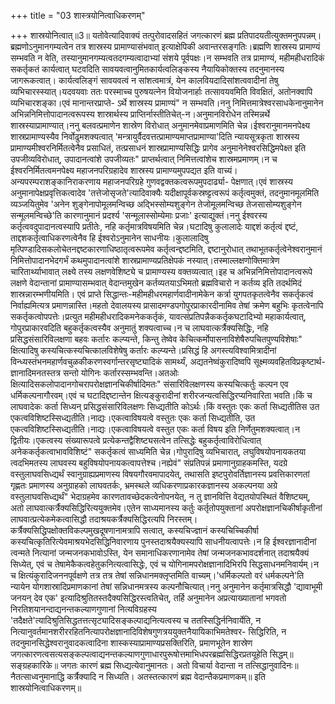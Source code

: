 +++
title = "03 शास्त्रयोनित्वाधिकरणम्"

+++
शास्रयोनित्वात्॥3॥ यतोवेत्यादिवाक्यं तत्पुरोवादसहितं जगत्कारणं ब्रह्म प्रतिपादयतीत्युक्तमनुपपन्नम्।ब्रह्मणोऽनुमानगम्यत्वेन तत्र शास्रस्य प्रामाण्यासंभवात् इत्याक्षेपिकी अवान्तरसङ्गतिः।ब्रह्मणि शास्रस्य प्रामाण्यं सम्भवति न वेति, तस्यानुमानगम्यत्वतदगम्यत्वादाभ्यां संशये पूर्वपक्षः।न सम्भवति तत्र प्रामाण्यं, महीमहीधरादिकं सकर्तृकतं कार्यत्वात् घटवदिति सावयवत्वानुमितकार्यत्वलिङ्कस्य नैयायिकोक्तस्य तदनुमानस्य जागरूकत्वात्। कार्यत्वलिङ्गं सावयवत्वं न सांशत्वमात्रं, येन कालवियदादिसांशत्ववादीनां तेषु व्यभिचारस्स्यात्।यदवयवाः ततः परस्माच्च पुरुषयत्नेन वियोजनार्हाः तत्सावयवमिति विवक्षितं, अतोनक्वापि व्यभिचारशङ्का।एवं मानान्तरप्राप्ते- ऽर्थे शास्रस्य प्रामाण्यं" न सम्भवति।ननु निमित्तमात्रेश्वरसाधकेनानुमानेन अभिन्ननिमित्तोपादानत्वरूपस्य शास्रार्थस्य प्राप्तिर्नास्तीतिचेत्-न।अनुमानविरोधेन तस्मिन्नर्थे शास्रस्याप्रामाण्यात्।ननु बलवत्प्रमाणेन शास्रेण विरोधात् अनुमानमेवाप्रमाणमिति चेन्न।ईश्वरानुमानमनपेक्ष्य शास्रप्रामाण्यस्यैव निर्वोढुमशक्यत्वात् 'मन्त्रायुर्वैदवत्तत्प्रामाण्यमाप्तप्रामाण्या'दिति न्यायसूत्रकृता शास्रस्य प्रामाण्यमीश्वरनिर्मितत्वेनैव प्रसाधितं, तत्प्रसाधनं शास्रप्रामाण्यसिद्धिः प्रागेव अनुमानेनेश्वरसिद्धिमपेक्ष्त इति उपजीव्यविरोधात्, उपादानत्वांशे उपजीव्यतः" प्राप्तर्थत्वात् निमित्तत्वांशेच शास्रमप्रमाणम्।न च ईश्वरनिर्मितत्वमनपेक्ष्य महाजनपरिग्रहादेव शास्रस्य प्रामाण्यमुपपद्यत इति वाच्यं।अन्यपरम्पराशङ्कानिराकरणाय महाजनपरिग्रहे गुणवद्वक्तकत्वरूपमुपदार्ढ्या- पेक्षणात्।एवं शास्रस्य अनुमानापेक्षप्रवृत्तिकत्वादेव 'तत्तेजोसृजते'त्यादिवाक्यैः यदीक्षापूर्वकस्रष्ट्टत्वरूपं कर्तृत्वमुक्तं, तदनुमानमूलमिति व्यञ्जयितुमेव 'अनेन शुङ्गेनापोमूलमन्विच्छ अद्भिस्सोम्यशुङ्गेन तेजोमूलमन्विच्छ तेजसासोम्यशुङ्गेन सन्मूलमन्विच्छे'ति कारणानुमानं प्रदर्श्य 'सन्मूलास्सोम्येमाः प्रजाः' इत्याद्युक्तं।ननु ईश्वरस्य कर्तृत्ववदुपादानत्वस्यापि प्रतीतेः, नहि कर्तृमात्रविषयमिति चेन्न।घटादिषु कुलालादेः याद्दशं कर्तृत्वं द्दष्टं, ताद्दशकर्तृत्वाधिकरणत्वेनैव हि ईश्वरोऽनुमानेन साधनीयः।कुलालादिषु मृत्पिण्डादिसकलोचेतनद्दष्टकारणाधिष्ठातृत्वरूपमेव कर्तृत्वन्द्दष्टमिति, द्दष्टानुरोधात् तथाभूतकर्तृत्वेनेश्वरानुमानं निमित्तोपादानभेदगर्भं कथमुपादानत्वांशे शास्रप्रामाण्यप्रतिक्षेपकं नस्यात्।तस्माल्लक्षणोक्तिमात्रेण चारितार्थ्याभावात् लक्ष्ये तस्य लक्षणवेशिष्ट्ये च प्रामाण्यस्य वक्तव्यत्वात्।इह च अभिन्ननिमित्तोपादानत्वरूपे लक्षणे वेदान्तानां प्रामाण्यासम्भवात् वेदान्तमुखेन कर्तव्यतयाऽभिमतो ब्रह्मविचारो न कर्तव्य इति तदर्थमिदं शास्रन्नारम्भणीयमिति। एवं प्राप्ते सिद्धान्तः-महीमहीधरमहार्णवादीनामेकेन कर्त्रा युगपतकृतत्वेनैव सकर्तृकत्वं निर्वाह्यमित्यत्र प्रमाणन्नास्ति।महतो देवालयस्य प्रासादमण्डपगोपुरप्राकारदीनामिव तेषां क्रमेण बहुभिः कृतत्वेनापि सकर्तृकत्वोपपत्तेः।प्रत्युत महीमहीधरादिकमनेककर्तृकं, यावत्संप्रतिपन्नैककर्तृकघटादिभ्यो महाकार्यत्वात्, गोपुरप्राकारवदिति बहुकर्तृकत्वस्यैव अनुमातुं शक्यत्वाच्च।न च लाघवात्कर्त्रैक्यसिद्धिः, नहि प्रसिद्धसंसारिविलक्षणा बहवः कर्तारः कल्प्यन्ते, किन्तु तेष्वेव केचित्कर्मोपासनाविशेषैरुपचितपुण्यविशेषाः" क्षित्यादिषु कस्यचित्कस्यचित्कालविशेषेषु कर्तारः कल्प्यन्ते।प्रसिद्धं हि अगस्त्यविश्वामित्रादीनां विन्ध्यस्तंभनमहार्णवचुळकीकरणस्वर्गान्तरसृष्ट्यादिकं सामर्थ्यं, अद्यतनेष्वंकुरादिष्वपि सूक्ष्मव्यवहितविप्रकृष्टार्थ- ज्ञानादिमनतस्तत्र सन्तो योगिनः कर्तारस्सम्भवन्ति।अतओः क्षित्यादिसकलोपादानगोचरापरोक्षज्ञानचिकीर्षादिमतः" संसारिविलक्षणस्य कस्यचित्कर्तुः कल्पन एव धर्मिकल्पनागौरवम्।एवं च घटादिद्दष्टान्तेन क्षित्यङ्कुरादीनां शरीरजन्यत्वसिद्धिरप्यनिवारिता भवति।किं च लाघवादेकः कर्ता सिध्यन् प्रसिद्धसंसारिविलक्षणः सिध्द्यतीति कोऽर्थः।किं वस्तुतः एकः कर्ता सिध्द्यतीतिस उत एकत्वविशिष्टस्सिध्द्यतीति।नाद्यः।एकत्वाविषयत्वे वस्तुतः एकः कर्ता सिध्द्यतीति, उत एकत्वविशिष्टस्सिध्द्यतीति।नाद्यः।एकत्वाविषयत्वे वस्तुत एकः कर्ता विषय इति निर्णेतुमशक्यत्वात्।न द्वितीयः।एकत्वस्य संख्यारूपत्वे प्रत्येकन्तद्वैशिष्ट्यसत्वेन तत्सिद्धेः बहुकर्तृत्वाविरोधित्वात् अनेककर्तृकत्वाभावविशिष्टं" सकर्तृकत्वं साध्यमिति चेन्न।गोपुरादिषु व्यभिचारात्, लघुविषयोपनायकतया त्वदभिमतस्य लाघवस्य बहुविषयोपनायकत्वापत्तेश्च।नह्येवं" संप्रतिपन्नं प्रमाणानुग्राहकमस्ति, यदग्रे वस्तुलाघवसिध्द्यर्थं स्वानुग्राह्यप्रमाणस्य विषयगौरवमापादयेत्, तथासति इष्टपुरोवर्तिज्ञानस्य प्रवत्तिकारणतां गृह्णतः प्रमाणस्य अनुग्राहको लाघवतर्कः, भ्रमस्थले व्यधिकरणाप्रकारकज्ञानस्य अकल्पनया अग्रे वस्तुलाघवसिध्द्यर्थं" भेदाग्रहमेव कारणतावच्छेदकत्वेनोपनयेत्, न तु ज्ञानवित्ति वेद्यतयोपस्थितं वैशिष्ट्यम्, अतो लाघवात्कर्त्रैक्यसिद्धिरित्ययुक्तमेव।एतेन साध्यमानस्य कर्तुः कर्तृतोपयुक्तानां अपरोक्षज्ञानचिकीर्षाकृतीनां लाघवात्प्रत्येकमेकत्वासिद्धौ तदाश्रयकर्त्रैक्यसिद्धिरत्यपि निरस्तम्।कर्त्रैक्यसिद्धिपक्षोक्तविकल्पमुखदूषणानामत्रापि सत्वात्, कस्यचिज्ज्ञानं कस्यचिच्चिकीर्षा कस्यचित्कृतिरित्येवमाश्रयभेदसिद्धिनिवारणाय पुनस्तदाश्रयैक्यस्यापि साधनीयत्वापत्तेः।न हि ईश्वरज्ञानादीनां त्वन्मते नित्यानां जन्मजनकभावोऽस्ति, येन समानाधिकरणानामेव तेषां जन्मजनकभावदर्शनात् तदाश्रयैक्यं सिध्येत्, एवं च तेषामेकैकत्वहेतुकनित्यत्वासिद्धेः, एवं च योगिनामपरोक्षज्ञानादिभिरपि सिद्धसाधनमनिवार्यम्।न च क्षित्यंकुरादिजननपूर्वक्षणे तत्र तत्र तेषां सन्निधानमक्लृप्तमिति वाच्यम्।'धर्मिकल्पतो वरं धर्मकल्पने'ति न्यायेन योगशास्रादिप्रमाणकानां तेषां सन्निधानमत्रस्य कल्पनौचित्यात्।ननु अनुमानेन कर्तृमात्रसिद्धौ 'द्यावाभूमी जनयन् देव एक' इत्यादिश्रुतितस्तदैक्यसिद्धिरस्त्वतिचेत्, तर्हि अनुमानेन अप्रत्याख्यातानां भगवतो निरतिशयानन्दाद्यनन्तकल्याणगुणानां नित्यविग्रहस्य 'तदैक्षते'त्यादिश्रुतिसिद्धतत्तत्सृट्यादिसङ्कल्पाद्यनित्यत्वस्य च ततस्सिद्धिर्ननिवार्येति, न नित्यानुवर्तमानशरीररहितनित्यापरोक्षज्ञानादिविशेषगुणत्रययुक्तनैयायिकाभिमतेश्वर- सिद्धिरिति, न तदनुमानसिद्धेश्वरानुवादकत्वादिना शास्कस्याप्रामाण्यप्रसक्तिरिति, प्रमाणभूतेन शास्रेण जगत्कारणत्वसत्यसङ्कल्पत्वाद्यनन्तकल्याणगुणाधारपुरूषोत्तमाभिधपरब्रह्मसिद्धिरप्रतयूहेति सिद्धम्॥ सङ्ग्रहकारिके॥ जगतः कारणं ब्रह्म सिध्द्यत्येवानुमानतः। अतो विचार्या वेदान्ता न तत्सिद्धानुवादिनः॥ नैतत्साध्वनुमानाद्धि कर्त्रैक्यादि न सिध्यति। अतस्तत्कारणं ब्रह्म वेदान्तैकप्रमाणकम्॥ इति शास्रयोनित्वाधिकरणम्॥